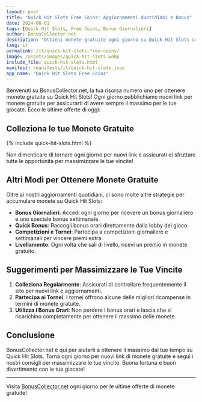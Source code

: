 ```yaml
---
layout: post
title: "Quick Hit Slots Free Coins: Aggiornamenti Quotidiani e Bonus"
date: 2024-08-01
tags: [Quick Hit Slots, Free Coins, Bonus Giornalieri]
author: BonusCollector.net
description: "Ottieni monete gratuite ogni giorno su Quick Hit Slots con i nostri link aggiornati quotidianamente."
lang: it
permalink: /it/quick-hit-slots-free-coins/
image: /assets/images/quick-hit-slots.webp
include_file: quick-hit-slots.html
manifest: /manifests/it/quick-hit-slots.json
app_name: "Quick Hit Slots Free Coins"
---
```


Benvenuti su BonusCollector.net, la tua risorsa numero uno per ottenere monete gratuite su Quick Hit Slots! Ogni giorno pubblichiamo nuovi link per monete gratuite per assicurarti di avere sempre il massimo per le tue giocate. Ecco le ultime offerte di oggi:

## Colleziona le tue Monete Gratuite

{% include quick-hit-slots.html %}

Non dimenticare di tornare ogni giorno per nuovi link e assicurati di sfruttare tutte le opportunità per massimizzare le tue vincite!

## Altri Modi per Ottenere Monete Gratuite

Oltre ai nostri aggiornamenti quotidiani, ci sono molte altre strategie per accumulare monete su Quick Hit Slots:

- **Bonus Giornalieri**: Accedi ogni giorno per ricevere un bonus giornaliero e uno speciale bonus settimanale.
- **Quick Bonus**: Raccogli bonus orari direttamente dalla lobby del gioco.
- **Competizioni e Tornei**: Partecipa a competizioni giornaliere e settimanali per vincere premi extra.
- **Livellamento**: Ogni volta che sali di livello, ricevi un premio in monete gratuito.

## Suggerimenti per Massimizzare le Tue Vincite

1. **Colleziona Regolarmente**: Assicurati di controllare frequentemente il sito per nuovi link e aggiornamenti.
2. **Partecipa ai Tornei**: I tornei offrono alcune delle migliori ricompense in termini di monete gratuite.
3. **Utilizza i Bonus Orari**: Non perdere i bonus orari e lascia che si ricarichino completamente per ottenere il massimo delle monete.

## Conclusione

BonusCollector.net è qui per aiutarti a ottenere il massimo dal tuo tempo su Quick Hit Slots. Torna ogni giorno per nuovi link di monete gratuite e segui i nostri consigli per massimizzare le tue vincite. Buona fortuna e buon divertimento con le tue giocate!

---

Visita [BonusCollector.net](https://bonuscollector.net/it/) ogni giorno per le ultime offerte di monete gratuite!